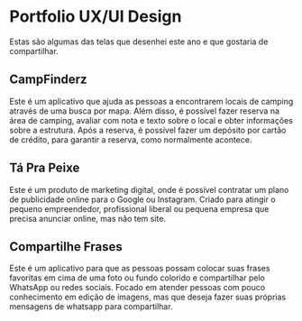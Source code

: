 # Portfolio UX/UI Design

Estas são algumas das telas que desenhei este ano e que gostaria de compartilhar.

## CampFinderz
Este é um aplicativo que ajuda as pessoas a encontrarem locais de camping através de uma busca por mapa.
Além disso, é possível fazer reserva na área de camping, avaliar com nota e texto sobre o local e obter informações sobre a estrutura.
Após a reserva, é possível fazer um depósito por cartão de crédito, para garantir a reserva, como normalmente acontece.

## Tá Pra Peixe
Este é um produto de marketing digital, onde é possível contratar um plano de publicidade online para o Google ou Instagram.
Criado para atingir o pequeno empreendedor, profissional liberal ou pequena empresa que precisa anunciar online, mas não tem site.

## Compartilhe Frases
Este é um aplicativo para que as pessoas possam colocar suas frases favoritas em cima de uma foto ou fundo colorido e compartilhar pelo WhatsApp ou redes sociais.
Focado em atender pessoas com pouco conhecimento em edição de imagens, mas que deseja fazer suas próprias mensagens de whatsapp para compartilhar.